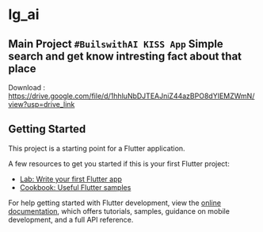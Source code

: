 # lg_ai
## Main Project `#BuilswithAI KISS App` Simple search and get know intresting fact about that place 
 Download : https://drive.google.com/file/d/1hhluNbDJTEAJniZ44azBPO8dYIEMZWmN/view?usp=drive_link
## Getting Started

This project is a starting point for a Flutter application.

A few resources to get you started if this is your first Flutter project:

- [Lab: Write your first Flutter app](https://docs.flutter.dev/get-started/codelab)
- [Cookbook: Useful Flutter samples](https://docs.flutter.dev/cookbook)

For help getting started with Flutter development, view the
[online documentation](https://docs.flutter.dev/), which offers tutorials,
samples, guidance on mobile development, and a full API reference.
